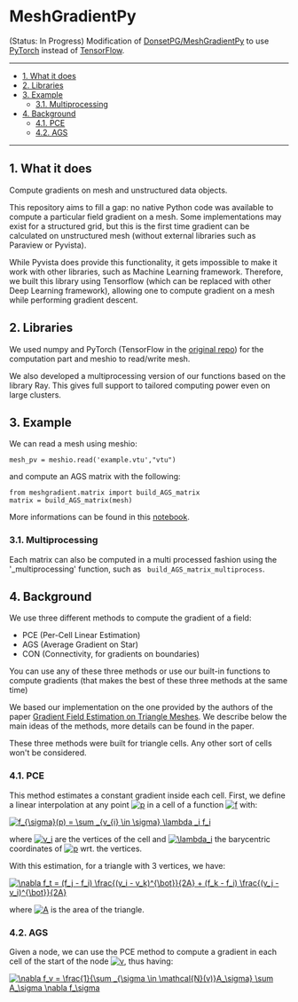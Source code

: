 # MeshGradientPy

(Status: In Progress)
Modification of [DonsetPG/MeshGradientPy](https://github.com/DonsetPG/MeshGradientPy) to use [PyTorch](https://pytorch.org/) instead of [TensorFlow](https://www.tensorflow.org/). 

---------------------------------------

- [1. What it does](#1-what-it-does)
- [2. Libraries](#2-libraries)
- [3. Example](#3-example)
  - [3.1. Multiprocessing](#31-multiprocessing)
- [4. Background](#4-background)
  - [4.1. PCE](#41-pce)
  - [4.2. AGS](#42-ags)

---------------------------------------

## 1. What it does
Compute gradients on mesh and unstructured data objects.

This repository aims to fill a gap: no native Python code was available to compute a particular field gradient on a mesh. Some implementations may exist for a structured grid, but this is the first time gradient can be calculated on unstructured mesh (without external libraries such as Paraview or Pyvista).

While Pyvista does provide this functionality, it gets impossible to make it work with other libraries, such as Machine Learning framework. Therefore, we built this library using Tensorflow (which can be replaced with other Deep Learning framework), allowing one to compute gradient on a mesh while performing gradient descent.

## 2. Libraries 

We used numpy and PyTorch (TensorFlow in the [original repo](https://github.com/DonsetPG/MeshGradientPy)) for the computation part and meshio to read/write mesh.

We also developed a multiprocessing version of our functions based on the library Ray. This gives full support to tailored computing power even on large clusters.

## 3. Example 

We can read a mesh using meshio: 
```python3
mesh_pv = meshio.read('example.vtu',"vtu")
```
and compute an AGS matrix with the following: 
```python3 
from meshgradient.matrix import build_AGS_matrix
matrix = build_AGS_matrix(mesh)
```

More informations can be found in this [notebook](https://github.com/DonsetPG/MeshGradientPy/blob/main/Example.ipynb).

### 3.1. Multiprocessing

Each matrix can also be computed in a multi processed fashion using the '_multiprocessing' function, such as ``` build_AGS_matrix_multiprocess```. 

## 4. Background 

We use three different methods to compute the gradient of a field:
* PCE (Per-Cell Linear Estimation)
* AGS (Average Gradient on Star)
* CON (Connectivity, for gradients on boundaries)

You can use any of these three methods or use our built-in functions to compute gradients (that makes the best of these three methods at the same time)

We based our implementation on the one provided by the authors of the paper [Gradient Field Estimation on Triangle Meshes](https://www.researchgate.net/publication/330412652_Gradient_Field_Estimation_on_Triangle_Meshes). We describe below the main ideas of the methods, more details can be found in the paper.

These three methods were built for triangle cells. Any other sort of cells won't be considered. 

### 4.1. PCE 

This method estimates a constant gradient inside each cell. First, we define a linear interpolation at any point <a href="https://www.codecogs.com/eqnedit.php?latex=p" target="_blank"><img src="https://latex.codecogs.com/gif.latex?p" title="p" /></a> in a cell of a function <a href="https://www.codecogs.com/eqnedit.php?latex=f" target="_blank"><img src="https://latex.codecogs.com/gif.latex?f" title="f" /></a> with: 

<a href="https://www.codecogs.com/eqnedit.php?latex=f_{\sigma}(p)&space;=&space;\sum&space;_{v_{i}&space;\in&space;\sigma}&space;\lambda&space;_i&space;f_i" target="_blank"><img src="https://latex.codecogs.com/gif.latex?f_{\sigma}(p)&space;=&space;\sum&space;_{v_{i}&space;\in&space;\sigma}&space;\lambda&space;_i&space;f_i" title="f_{\sigma}(p) = \sum _{v_{i} \in \sigma} \lambda _i f_i" /></a>

where <a href="https://www.codecogs.com/eqnedit.php?latex=v_i" target="_blank"><img src="https://latex.codecogs.com/gif.latex?v_i" title="v_i" /></a> are the vertices of the cell and <a href="https://www.codecogs.com/eqnedit.php?latex=\lambda_i" target="_blank"><img src="https://latex.codecogs.com/gif.latex?\lambda_i" title="\lambda_i" /></a> the barycentric coordinates of <a href="https://www.codecogs.com/eqnedit.php?latex=p" target="_blank"><img src="https://latex.codecogs.com/gif.latex?p" title="p" /></a> wrt. the vertices. 

With this estimation, for a triangle with 3 vertices, we have:

<a href="https://www.codecogs.com/eqnedit.php?latex=\nabla&space;f_t&space;=&space;(f_j&space;-&space;f_i)&space;\frac{(v_i&space;-&space;v_k)^{\bot}}{2A}&space;&plus;&space;(f_k&space;-&space;f_i)&space;\frac{(v_j&space;-&space;v_i)^{\bot}}{2A}" target="_blank"><img src="https://latex.codecogs.com/gif.latex?\nabla&space;f_t&space;=&space;(f_j&space;-&space;f_i)&space;\frac{(v_i&space;-&space;v_k)^{\bot}}{2A}&space;&plus;&space;(f_k&space;-&space;f_i)&space;\frac{(v_j&space;-&space;v_i)^{\bot}}{2A}" title="\nabla f_t = (f_j - f_i) \frac{(v_i - v_k)^{\bot}}{2A} + (f_k - f_i) \frac{(v_j - v_i)^{\bot}}{2A}" /></a>

where <a href="https://www.codecogs.com/eqnedit.php?latex=A" target="_blank"><img src="https://latex.codecogs.com/gif.latex?A" title="A" /></a> is the area of the triangle.

### 4.2. AGS

Given a node, we can use the PCE method to compute a gradient in each cell of the start of the node <a href="https://www.codecogs.com/eqnedit.php?latex=v" target="_blank"><img src="https://latex.codecogs.com/gif.latex?v" title="v" /></a>, thus having:

<a href="https://www.codecogs.com/eqnedit.php?latex=\nabla&space;f_v&space;=&space;\frac{1}{\sum&space;_{\sigma&space;\in&space;\mathcal{N}(v)}A_\sigma}&space;\sum&space;A_\sigma&space;\nabla&space;f_\sigma" target="_blank"><img src="https://latex.codecogs.com/gif.latex?\nabla&space;f_v&space;=&space;\frac{1}{\sum&space;_{\sigma&space;\in&space;\mathcal{N}(v)}A_\sigma}&space;\sum&space;A_\sigma&space;\nabla&space;f_\sigma" title="\nabla f_v = \frac{1}{\sum _{\sigma \in \mathcal{N}(v)}A_\sigma} \sum A_\sigma \nabla f_\sigma" /></a>
